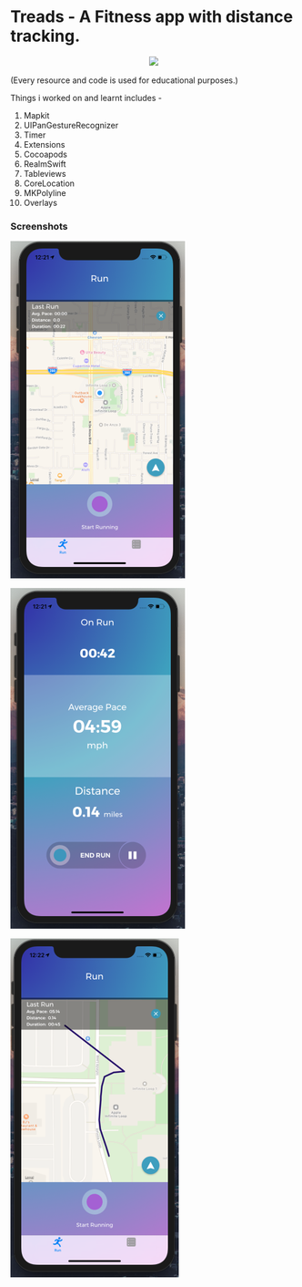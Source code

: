 # Treads - A Fitness app with distance tracking.


<p align="center">
<img src="https://img.shields.io/badge/swift-%204%20%7C%204.2%20-blue.svg" />
</p>
(Every resource and code is used for educational purposes.)

Things i worked on and learnt includes -
1. Mapkit
2. UIPanGestureRecognizer
3. Timer
4. Extensions
5. Cocoapods
6. RealmSwift
7. Tableviews
8. CoreLocation
9. MKPolyline
10. Overlays



### Screenshots

![](https://github.com/RamitSharma991/Treads/blob/master/Screenshot%202019-09-13%20at%2012.21.11%20PM.png)

![](https://github.com/RamitSharma991/Treads/blob/master/Screenshot%202019-09-13%20at%2012.21.57%20PM.png)

![](https://github.com/RamitSharma991/Treads/blob/master/Screenshot%202019-09-13%20at%2012.22.39%20PM.png)


